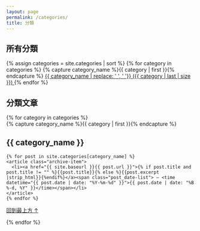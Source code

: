 ```yaml
---
layout: page
permalink: /categories/
title: 分類
---
```


## 所有分類

<div id="category_list">
{% assign categories = site.categories | sort %}
{% for category in categories %}
  {% capture category_name %}{{ category | first }}{% endcapture %}
  <a href="#{{ category_name }}"
    style="font-size: {{ category | last | size | times: 4 | plus: 80  }}%">
    {{ category_name | replace: ' ', '&nbsp;'}}&nbsp;({{ category | last | size }})
  </a>
{% endfor %}
</div>

## 分類文章

<div id="archives">
{% for category in categories %}
  <div class="archive-group">
    {% capture category_name %}{{ category | first }}{% endcapture %}
    <div id="#{{ category_name | slugize }}"></div>
    <p></p>
    <a name="{{ category_name | slugize }}"></a>
    <h2 class="category-head">{{ category_name }}</h2>
    
    {% for post in site.categories[category_name] %}
    <article class="archive-item">
      <li><a href="{{ site.baseurl }}{{ post.url }}">{% if post.title and post.title != "" %}{{post.title}}{% else %}{{post.excerpt |strip_html}}{%endif%}</a><span class="post_date-list"> — <time datetime="{{ post.date | date: "%Y-%m-%d" }}">{{ post.date | date: "%B %-d, %Y" }}</time></span></li>
    </article>
    {% endfor %}
  </div>
  <p><a href="#top" class="back_top">回到最上方 &#8593;</a></p>
{% endfor %}
</div>